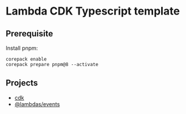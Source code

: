 # Lambda CDK Typescript template

## Prerequisite

Install pnpm:

```
corepack enable
corepack prepare pnpm@8 --activate
```

## Projects

- [cdk](./cdk/README.md)
- [@lambdas/events](./lambdas/events/README.md)
